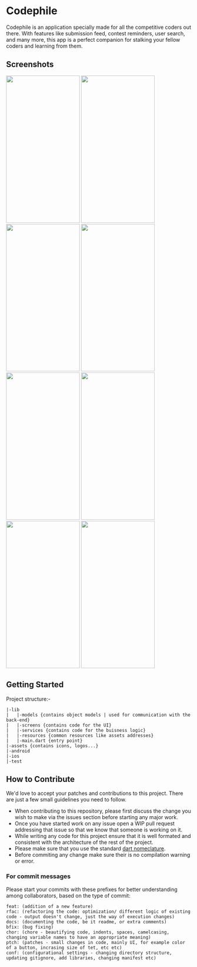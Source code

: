 # Codephile

Codephile is an application specially made for all the competitive coders out there. With features like submission feed, contest reminders, user search, and many more, this app is a perfect companion for stalking your fellow coders and learning from them.

## Screenshots

<img src="https://user-images.githubusercontent.com/60056833/111873783-1ab52900-89b8-11eb-8951-ca6c13249c05.png" width="200" height="400" />  <img src="https://user-images.githubusercontent.com/60056833/111873786-1c7eec80-89b8-11eb-9625-d19a05b15e25.png" width="200" height="400" />  <img src="https://user-images.githubusercontent.com/60056833/111873792-1f79dd00-89b8-11eb-9030-e26c91621304.png" width="200" height="400" />  <img src="https://user-images.githubusercontent.com/60056833/111873795-2143a080-89b8-11eb-9a28-04ea3f216b5b.png" width="200" height="400" />
<img src="https://user-images.githubusercontent.com/60056833/111873771-0ffa9400-89b8-11eb-8be2-2ac328356207.png" width="200" height="400" />  <img src="https://user-images.githubusercontent.com/60056833/111873773-12f58480-89b8-11eb-8d95-7f905b6d8fa5.png" width="200" height="400" />  <img src="https://user-images.githubusercontent.com/60056833/111873778-15f07500-89b8-11eb-8b46-79abab630f0d.png" width="200" height="400" />  <img src="https://user-images.githubusercontent.com/60056833/111873781-1852cf00-89b8-11eb-807e-05bf63a82d9b.png" width="200" height="400" />

## Getting Started

Project structure:-
```
|-lib
|	|-models {contains object models | used for communication with the back-end} 
|	|-screens {contains code for the UI}
|	|-services {contains code for the buisness logic} 
|	|-resources {common resources like assets addresses}
|	|-main.dart {entry point}
|-assets {contains icons, logos...}
|-android 
|-ios
|-test
```
## How to Contribute

We'd love to accept your patches and contributions to this project. There are just a few small guidelines you need to follow.

 - When contributing to this repository, please first discuss the change you wish to make via the issues section before starting any major work.
 - Once you have started work on any issue open a WIP pull request addressing that issue so that we know that someone is working on it.
 - While writing any code for this project ensure that it is well formated and consistent with the architecture of the rest of the project.  
 - Please make sure that you use the standard [dart nomeclature](https://dart.dev/guides/language/effective-dart/style).
 - Before commiting any change make sure their is no compilation warning or error.

### For commit messages

Please start your commits with these prefixes for better understanding among collaborators, based on the type of commit:

    feat: (addition of a new feature)
    rfac: (refactoring the code: optimization/ different logic of existing code - output doesn't change, just the way of execution changes)
    docs: (documenting the code, be it readme, or extra comments)
    bfix: (bug fixing)
    chor: (chore - beautifying code, indents, spaces, camelcasing, changing variable names to have an appropriate meaning)
    ptch: (patches - small changes in code, mainly UI, for example color of a button, incrasing size of tet, etc etc)
    conf: (configurational settings - changing directory structure, updating gitignore, add libraries, changing manifest etc)
 
